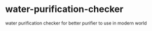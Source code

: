 # water-purification-checker
water purification checker for better purifier to use in modern world 
